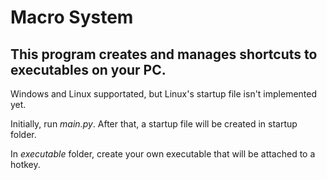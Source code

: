 # Macro System
## This program creates and manages shortcuts to executables on your PC.
Windows and Linux supportated, but Linux's startup file isn't implemented yet.

Initially, run *main.py*. After that, a startup file will be created in startup folder.

In *executable* folder, create your own executable that will be attached to a hotkey.
